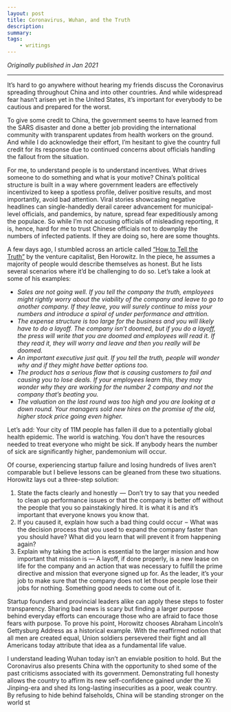 ```yaml
---
layout: post
title: Coronavirus, Wuhan, and the Truth
description:
summary:
tags:
    - writings
---
```


*Originally published in Jan 2021*

-----

It’s hard to go anywhere without hearing my friends discuss the Coronavirus spreading throughout China and into other countries. And while widespread fear hasn’t arisen yet in the United States, it’s important for everybody to be cautious and prepared for the worst.

To give some credit to China, the government seems to have learned from the SARS disaster and done a better job providing the international community with transparent updates from health workers on the ground. And while I do acknowledge their effort, I’m hesitant to give the country full credit for its response due to continued concerns about officials handling the fallout from the situation.

For me, to understand people is to understand incentives. What drives someone to do something and what is your motive? China’s political structure is built in a way where government leaders are effectively incentivized to keep a spotless profile, deliver positive results, and most importantly, avoid bad attention. Viral stories showcasing negative headlines can single-handedly derail career advancement for municipal-level officials, and pandemics, by nature, spread fear expeditiously among the populace. So while I’m not accusing officials of misleading reporting, it is, hence, hard for me to trust Chinese officials not to downplay the numbers of infected patients. If they are doing so, here are some thoughts.

A few days ago, I stumbled across an article called [“How to Tell the Truth”](https://a16z.com/2017/07/27/how-to-tell-the-truth/) by the venture capitalist, Ben Horowitz. In the piece, he assumes a majority of people would describe themselves as honest. But he lists several scenarios where it’d be challenging to do so. Let’s take a look at some of his examples:

- *Sales are not going well. If you tell the company the truth, employees might rightly worry about the viability of the company and leave to go to another company. If they leave, you will surely continue to miss your numbers and introduce a spiral of under performance and attrition.*
- *The expense structure is too large for the business and you will likely have to do a layoff. The company isn’t doomed, but if you do a layoff, the press will write that you are doomed and employees will read it. If they read it, they will worry and leave and then you really will be doomed.*
- *An important executive just quit. If you tell the truth, people will wonder why and if they might have better options too.*
- *The product has a serious flaw that is causing customers to fail and causing you to lose deals. If your employees learn this, they may wonder why they are working for the number 2 company and not the company that’s beating you.*
- *The valuation on the last round was too high and you are looking at a down round. Your managers sold new hires on the promise of the old, higher stock price going even higher.*

Let’s add: Your city of 11M people has fallen ill due to a potentially global health epidemic. The world is watching. You don’t have the resources needed to treat everyone who might be sick. If anybody hears the number of sick are significantly higher, pandemonium will occur.

Of course, experiencing startup failure and losing hundreds of lives aren’t comparable but I believe lessons can be gleaned from these two situations. Horowitz lays out a three-step solution:

1. State the facts clearly and honestly  —  Don’t try to say that you needed to clean up performance issues or that the company is better off without the people that you so painstakingly hired. It is what it is and it’s important that everyone knows you know that.
2. If you caused it, explain how such a bad thing could occur  –  What was the decision process that you used to expand the company faster than you should have? What did you learn that will prevent it from happening again?
3. Explain why taking the action is essential to the larger mission and how important that mission is — A layoff, if done properly, is a new lease on life for the company and an action that was necessary to fulfill the prime directive and mission that everyone signed up for. As the leader, it’s your job to make sure that the company does not let those people lose their jobs for nothing. Something good needs to come out of it.

Startup founders and provincial leaders alike can apply these steps to foster transparency. Sharing bad news is scary but finding a larger purpose behind everyday efforts can encourage those who are afraid to face those fears with purpose. To prove his point, Horowitz chooses Abraham Lincoln’s Gettysburg Address as a historical example. With the reaffirmed notion that all men are created equal, Union soldiers persevered their fight and all Americans today attribute that idea as a fundamental life value.

I understand leading Wuhan today isn’t an enviable position to hold. But the Coronavirus also presents China with the opportunity to shed some of the past criticisms associated with its government. Demonstrating full honesty allows the country to affirm its new self-confidence gained under the Xi Jinping-era and shed its long-lasting insecurities as a poor, weak country. By refusing to hide behind falseholds, China will be standing stronger on the world st

